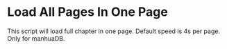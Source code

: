 # Load All Pages In One Page

This script will load full chapter in one page. Default speed is 4s per page. Only for manhuaDB.